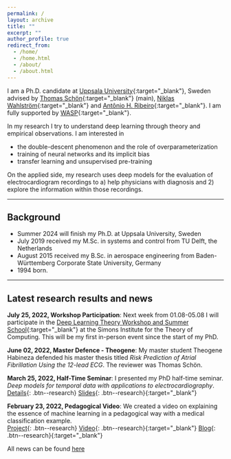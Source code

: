 ```yaml
---
permalink: /
layout: archive
title: ""
excerpt: ""
author_profile: true
redirect_from: 
  - /home/
  - /home.html
  - /about/
  - /about.html
---
```


I am a Ph.D. candidate at [Uppsala University](https://www.uu.se/en){:target="_blank"}, Sweden advised by
[Thomas Schön](http://user.it.uu.se/~thosc112/){:target="_blank"} (main),
[Niklas Wahlström](https://katalog.uu.se/profile/?id=N16-250){:target="_blank"} 
and [Antônio H. Ribeiro](https://antonior92.github.io/){:target="_blank"}.
I am fully supported by [WASP](https://wasp-sweden.org/){:target="_blank"}.

In my research I try to understand deep learning through theory and empirical observations.
I am interested in
- the double-descent phenomenon and the role of overparameterization
- training of neural networks and its implicit bias
- transfer learning and unsupervised pre-training

On the applied side, my research uses deep models for the evaluation of electrocardiogram recordings to 
a) help physicians with diagnosis and 2) explore the information within those recordings.

---
## Background
- Summer 2024 will finish my Ph.D. at Uppsala University, Sweden
- July 2019 received my M.Sc. in systems and control from TU Delft, the Netherlands
- August 2015 received my B.Sc. in aerospace engineering from Baden-Württemberg Corporate State University, Germany
- 1994 born.


---
## Latest research results and news

**July 25, 2022, Workshop Participation**: Next week from 01.08-05.08 I will participate in the 
[Deep Learning Theory Workshop and Summer School](https://simons.berkeley.edu/workshops/deep-learning-theory-workshop){:target="_blank"}
at the Simons Institute for the Theory of Computing.
This will be my first in-person event since the start of my PhD.

**June 02, 2022, Master Defence - Theogene**: My master student Theogene Habineza defended his master thesis titled *Risk Prediction of Atrial Fibrillation Using the 12-lead ECG*.
The reviewer was Thomas Schön.

**March 25, 2022, Half-Time Seminar**: I presented my PhD half-time seminar. *Deep models for temporal data with applications to electrocardiography*.\
[Details](/seminars/2303_halftime/){: .btn--research}
[Slides](/files/pdf/slides/220325_half_time_seminar_handout.pdf){: .btn--research}{:target="_blank"}

**February 23, 2022, Pedagogical Video**: We created a video on explaining the essence of machine learning in a 
pedagogical way with a medical classification example.\
[Project](/cv/social_good_video/){: .btn--research}
[Video](https://www.youtube.com/watch?v=5G4cmSh4s-4){: .btn--research}{:target="_blank"}
[Blog](https://educaora.com/@MachineLearningDoc){: .btn--research}{:target="_blank"}

All news can be found [here](/news/)
